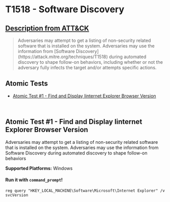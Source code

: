 # T1518 - Software Discovery
## [Description from ATT&CK](https://attack.mitre.org/wiki/Technique/T1518)
<blockquote>Adversaries may attempt to get a listing of non-security related software that is installed on the system. Adversaries may use the information from [Software Discovery](https://attack.mitre.org/techniques/T1518) during automated discovery to shape follow-on behaviors, including whether or not the adversary fully infects the target and/or attempts specific actions.</blockquote>

## Atomic Tests

- [Atomic Test #1 - Find and Display Iinternet Explorer Browser Version](#atomic-test-1---find-and-display-iinternet-explorer-browser-version)


<br/>

## Atomic Test #1 - Find and Display Iinternet Explorer Browser Version
Adversaries may attempt to get a listing of non-security related software that is installed on the system. Adversaries may use the information from Software Discovery during automated discovery to shape follow-on behaviors

**Supported Platforms:** Windows


#### Run it with `command_prompt`! 
```
reg query "HKEY_LOCAL_MACHINE\Software\Microsoft\Internet Explorer" /v svcVersion
```



<br/>
